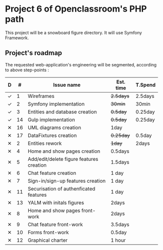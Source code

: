 # Project 6 of Openclassroom's PHP path

This project will be a snowboard figure directory. It will use Symfony 
Framework.

## Project's roadmap

The requested web-application's engineering will be segmented, according to above step-points : 

| D | #  | Issue name                                  | Est. time   | T.Spend |
|---|----|---------------------------------------------|-------------|---------|
| ✓ | 1  | Wireframes                                  | ~~2.5days~~ | 2.5days |
| ✓ | 2  | Symfony implementation                      | ~~30min~~   | 30min   |
| ✓ | 3  | Entities and database creation              | ~~0.5day~~  | 0.25day |
| ✓ | 14 | Gulp implementation                         | ~~0.5day~~  | 0.25day |
| ✕ | 16 | UML diagrams creation                       | 1day        |         |
| ✕ | 17 | DataFixtures creation                       | ~~0.25day~~ | 0.5day  |
| ✕ | 2  | Entities rework                             | ~~1day~~    | 2days   | 
| ✕ | 4  | Home and show pages creation                | 0.5days     |         |
| ✕ | 5  | Add/edit/delete figure features creation    | 1.5days     |         |
| ✕ | 6  | Chat feature creation                       | 1 day       |         |
| ✕ | 7  | Sign-in/sign-up features creation           | 1 day       |         |
| ✕ | 11 | Securisation of authenficated features      | 1 day       |         |
| ✕ | 13 | YALM with initals figures                   | 2days       |         |
| ✕ | 8  | Home and show pages front-work              | 2days       |         |
| ✕ | 9  | Chat feature front-work                     | 3.5days     |         |
| ✕ | 10 | Forms front-work                            | 0.5day      |         |
| ✕ | 12 | Graphical charter                           | 1 hour      |         |

